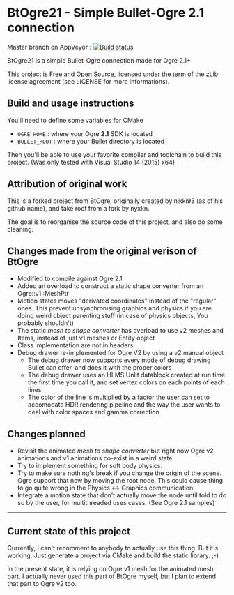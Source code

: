 # BtOgre21 - Simple Bullet-Ogre 2.1 connection


Master branch on AppVeyor : [![Build status](https://ci.appveyor.com/api/projects/status/imiecnoy3xuk71yw/branch/master?svg=true)](https://ci.appveyor.com/project/Ybalrid/btogre21/branch/master)


BtOgre21 is a simple Bullet-Ogre connection made for Ogre 2.1+

This project is Free and Open Source, licensed under the term of the zLib license agreement (see LICENSE for more informations).

## Build and usage instructions

You'll need to define some variables for CMake

 - `OGRE_HOME` : where your Ogre **2.1** SDK is located
 - `BULLET_ROOT` : where your Bullet directory is located

Then you'll be able to use your favorite compiler and toolchain to build this project.
(Was only tested with Visual Studio 14 (2015) x64)

## Attribution of original work

This is a forked project from BtOgre, originally created by nikki93 (as of his github name), and take root from a fork by nyxkn.

The goal is to reorganise the source code of this project, and also do some cleaning.

## Changes made from the original verison of BtOgre

 - Modified to compile against Ogre 2.1
 - Added an overload to construct a static shape converter from an Ogre::v1::MeshPtr
 - Motion states moves "derivated coordinates" instead of the "regular" ones. This prevent unsynchronising graphics and physics if you are doing weird object parenting stuff (in case of physics objects, You probably shouldn't)
 - The static *mesh to shape converter* has overload to use v2 meshes and Items, instead of just v1 meshes or Entity object
 - Class implementation are not in headers
 - Debug drawer re-implemented for Ogre V2 by using a v2 manual object
   - The debug drawer now supports every mode of debug drawing Bullet can offer, and does it with the proper colors
   - The debug drawer uses an HLMS Unlit datablock created at run time the first time you call it, and set vertex colors on each points of each lines
   - The color of the line is multiplied by a factor the user can set to accomodate HDR rendering pipeline and the way the user wants to deal with color spaces and gamma correction

## Changes planned

  - Revisit the animated *mesh to shape converter* but right now Ogre v2 animations and v1 animations co-exist in a weird state
  - Try to implement something for soft body physics.
  - Try to make sure nothing's break if you change the origin of the scene. Ogre support that now by moving the root node. This could cause thing to go quite wrong in the Physics <-> Graphics communication
  - Integrate a motion state that don't actually move the node until told to do so by the user, for multithreaded uses cases. (See Ogre 2.1 samples)

--- 

## Current state of this project

Currently, I can't recomment to anybody to actually use this thing. But it's working. Just generate a project via CMake and build the static library. ;-)

In the present state, it is relying on Ogre v1 mesh for the animated mesh part. I actually never used this part of BtOgre myself, but I plan to extend that part to Ogre v2 too.
